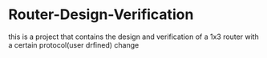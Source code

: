 # Router-Design-Verification
this is a project that contains the design and verification of a 1x3 router with a certain protocol(user drfined)
change